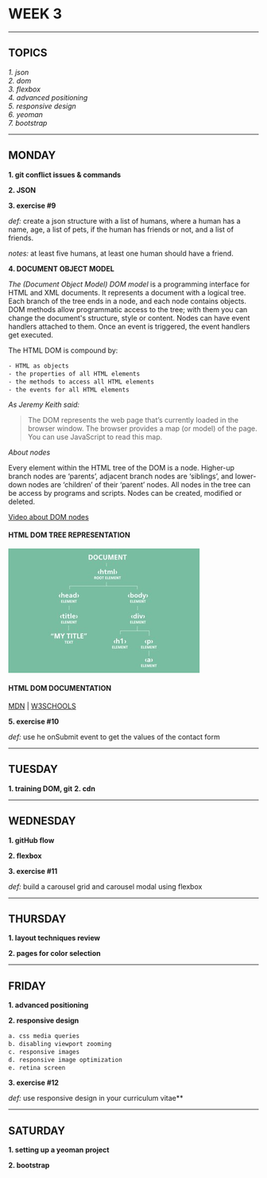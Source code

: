 # WEEK 3
---

## TOPICS

*1. json*  
*2. dom*  
*3. flexbox*  
*4. advanced positioning*  
*5. responsive design*  
*6. yeoman*  
*7. bootstrap*

---

## MONDAY

**1. git conflict issues & commands**

**2. JSON**

**3. exercise #9**

*def:* create a json structure with a list of humans, where a human has a name, age, a list of pets,
if the human has friends or not, and a list of friends.

*notes:* at least five humans, at least one human should have a friend.

**4. DOCUMENT OBJECT MODEL**

*The (Document Object Model) DOM model* is a programming interface for HTML and XML documents. It represents a document with a logical tree. Each branch of the tree ends in a node, and each node contains objects. DOM methods allow programmatic access to the tree; with them you can change the document's structure, style or content. Nodes can have event handlers attached to them. Once an event is triggered, the event handlers get executed.

The HTML DOM is compound by: 

    - HTML as objects
    - the properties of all HTML elements
    - the methods to access all HTML elements
    - the events for all HTML elements

*As Jeremy Keith said:*

> The DOM represents the web page that’s currently loaded in the browser window. The browser provides a map (or model) of the page. You can use JavaScript to read this map.

*About nodes*

Every element within the HTML tree of the DOM is a node. Higher-up branch nodes are ‘parents’, adjacent branch nodes are ‘siblings’, and lower-down nodes are ‘children’ of their ‘parent’ nodes. All nodes in the tree can be access by programs and scripts. Nodes can be created, modified or deleted.

[Video about DOM nodes](https://www.youtube.com/watch?v=BWVoPxob5DU)

#### HTML DOM TREE REPRESENTATION
![DOM tree representation](./images/html-dom-tree.jpg)

#### HTML DOM DOCUMENTATION

[MDN](https://developer.mozilla.org/en-US/docs/Web/API/Document_Object_Model) |
[W3SCHOOLS](https://www.w3schools.com/js/js_htmldom.asp)

**5. exercise #10**

*def:* use he onSubmit event to get the values of the contact form

---
## TUESDAY

**1. training DOM, git**
**2. cdn**

---
## WEDNESDAY

**1. gitHub flow**

**2. flexbox**

**3. exercise #11**

*def:* build a carousel grid and carousel modal using flexbox

---
## THURSDAY

**1. layout techniques review**

**2. pages for color selection**

---
## FRIDAY

**1. advanced positioning**

**2. responsive design**

    a. css media queries
    b. disabling viewport zooming
    c. responsive images
    d. responsive image optimization
    e. retina screen

**3. exercise #12**

*def:* use responsive design in your curriculum vitae**

---
## SATURDAY

**1. setting up a yeoman project**

**2. bootstrap**







